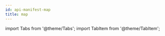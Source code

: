 ```yaml
---
id: api-manifest-map
title: map
---
```


import Tabs from '@theme/Tabs';
import TabItem from '@theme/TabItem';
